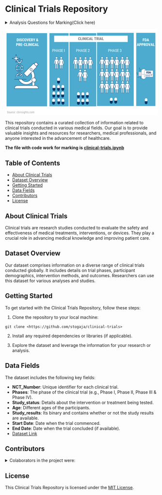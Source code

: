 # Clinical Trials Repository

<details>
  <summary>Analysis Questions for Marking(Click here)</summary>

a. **How best can you analyze the data?**

1. **Data Understanding and Exploration:**

   - Familiarize with the dataset's structure and contents.
   - Identify the variables (columns) and their data types.
   - Check for missing values and decide how to handle them.
   - Explore basic summary statistics to get a sense of the data's distribution.

2. **Data Cleaning and Preprocessing:**

   - Handle missing values: Impute or remove them based on the nature of the data.
   - Remove duplicates, irrelevant columns, or any outliers that may skew the analysis.
   - Standardize data formats (e.g., dates, numeric types, text processing for NLP tasks).
   - Encode categorical variables (if applicable) using techniques like one-hot encoding or label encoding.
   - Normalize or scale numerical features if needed.

3. **Exploratory Data Analysis (EDA):**

   - Visualize the data to identify patterns, trends, and relationships among variables.
   - Use descriptive statistics, histograms, box plots, scatter plots, and correlation matrices.
   - Conduct univariate and multivariate analyses to understand variable interactions.

4. **Feature Engineering:**

   - Create new features or transform existing ones to enhance predictive power.
   - Extract relevant information from text, dates, or other unstructured data.

5. **Hypothesis Testing (if applicable):**

   - Formulate hypotheses related to specific research questions or clinical hypotheses.
   - Use statistical tests to validate or refute these hypotheses.

6. **Model Building (if applicable):**

   - Select appropriate modeling techniques based on the nature of the data (e.g., regression, classification, time series, etc.).
   - Split the data into training and testing sets for model evaluation.
   - Train and validate models using appropriate evaluation metrics.

7. **Model Evaluation and Interpretation:**

   - Assess model performance using relevant metrics (accuracy, precision, recall, F1-score, etc.).
   - Interpret the model results to understand the impact of features on the target variable.
   - Check for overfitting or underfitting and make necessary adjustments.

8. **Clinical Interpretation and Domain Knowledge:**

   - Collaborate with domain experts or healthcare professionals to interpret the findings in a clinical context.
   - Understand the implications of the analysis on patient care or clinical decision-making.

9. **Documentation and Reporting:**

   - Document the entire analysis process, including data preprocessing steps, models used, and their performance.
   - Summarize key findings and insights in a clear, understandable format for stakeholders.

10. **Continuous Improvement and Iteration:**

- Review and refine the analysis as more data becomes available or as new research questions arise.
- Stay updated with the latest advancements in clinical research and data analysis techniques.

b. **Can you identify any trends in the clinical studies?**

1. Termination of studies was prevalent in african countries.

2. Completed studies had the highest frequency as compared to any other study types.

3. Studies with All sex were more prevalent.

4. Clusters with both adults and older adults were most common in the studies.

5. Phase 2 had the highest number of participants.

6. Funder type encapsulated in "Other" were more than those funded by Industry, Govt, NIH.

7. Most study results were not released.

8. Interventional study types were much more copared to Expanded Access and Observational.

```
9.              Drug                                    Disease  Count
0   DRUG: Pembrolizumab  Metastatic Breast Cancer|Brain Metastases    114
1       DRUG: Metformin                         Endometrial Cancer     79
2       DRUG: Nivolumab                  Colon Cancer Stage II/III     76
3  BEHAVIORAL: Exercise                                    Fatigue     72
4    DRUG: Lenalidomide                             Acute Leukemia     65
```

The mentioned drugs and the matching diseases were the most prevalent in interventional studies.

10. US and china had the highest number of trials

11. US had a high number of studies completed. Disclaimer: this is relative to the population as higher number of studies were done in the US.

12. The studies conducted in Kenya focused on the following diseases; HIV, Malaria, Pneumonia and contraception.

13. Top sponsors.University are sponsoring studies more than other organisations for studies done in Kenya.

c. **Write the conclusions and recommendations derived from the analysis**

Based on the analysis we made the following recommendations.

1. Emphasis should be put on conducting more clinical trials in African countries and ensuring higher participation. This will contribute to the availability of better-quality medicine for the African population.
2. Studies should be more focused on getting more male participants to prevent bias when into comes to drawing conclusions for drugs.
3. More trials should be done on different age groups equally in order to counter diseases that come at different ages i.e., studies should not be all focused-on adults and older adults.
4. More interventional study types should be done on the African continent because very few of them get terminated.
5. More participation globally should be encouraged to ensure more study results are available and released even after termination in phase2.
6. Studies on more conditions other than HIV and AIDS, Malaria, and pneumonia should be conducted in Kenya so that the trials are well representative of most conditions affecting the population.

</details>

![My Portfolio](https://github.com/stogaja/clinical-trials/blob/main/clinical-trials-process.png)

This repository contains a curated collection of information related to clinical trials conducted in various medical fields. Our goal is to provide valuable insights and resources for researchers, medical professionals, and anyone interested in the advancement of healthcare.

**The file with code work for marking is [clinical-trials.ipynb](https://github.com/stogaja/clinical-trials/clinical-trials.ipynb)**

## Table of Contents

- [About Clinical Trials](#about-clinical-trials)
- [Dataset Overview](#dataset-overview)
- [Getting Started](#getting-started)
- [Data Fields](#data-fields)
- [Contributors](#contributors)
- [License](#license)

## About Clinical Trials

Clinical trials are research studies conducted to evaluate the safety and effectiveness of medical treatments, interventions, or devices. They play a crucial role in advancing medical knowledge and improving patient care.

## Dataset Overview

Our dataset comprises information on a diverse range of clinical trials conducted globally. It includes details on trial phases, participant demographics, intervention methods, and outcomes. Researchers can use this dataset for various analyses and studies.

## Getting Started

To get started with the Clinical Trials Repository, follow these steps:

1. Clone the repository to your local machine:

```
git clone <https://github.com/stogaja/clinical-trials>
```

2. Install any required dependencies or libraries (if applicable).

3. Explore the dataset and leverage the information for your research or analysis.

## Data Fields

The dataset includes the following key fields:

- **NCT_Number**: Unique identifier for each clinical trial.
- **Phases**: The phase of the clinical trial (e.g., Phase I, Phase II, Phase III & Phase IV).
- **Study_status**: Details about the intervention or treatment being tested.
- **Age**: Different ages of the participants.
- **Study_results**: Its binary and contains whether or not the study results are available.
- **Start Date**: Date when the trial commenced.
- **End Date**: Date when the trial concluded (if available).
- [Dataset Link](https://drive.google.com/drive/folders/1_Mwd5TC1enoaBoXYpZYhSuJ_Y6lF-EnX)

## Contributors

<details>
  <summary>Colaborators in the project were:</summary>
  
- [Mutheu Nguta](https://github.com/mutheu-array)
- [Prudence Muchangi](https://github.com/PrudenceMu)
- [Stephen Ogaja](https://github.com/stogaja)

</details>

## License

This Clinical Trials Repository is licensed under the [MIT License](LICENSE).
